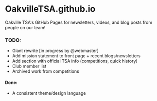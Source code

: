 # OakvilleTSA.github.io
Oakville TSA's GitHub Pages for newsletters, videos, and blog posts from people on our team!

### TODO:
* Giant rewrite [in progress by @webmaster]
* Add mission statement to front page + recent blogs/newsletters
* Add section with official TSA info (competitions, quick history)
* Club member list
* Archived work from competitions

#### Done:
* A consistent theme/design language
